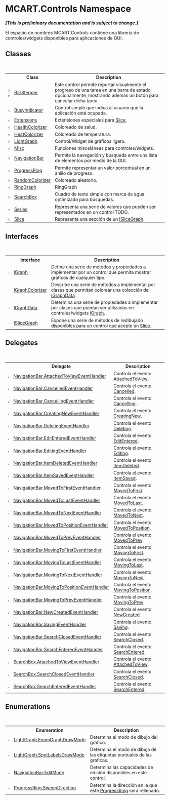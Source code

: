 # MCART.Controls Namespace
 _**\[This is preliminary documentation and is subject to change.\]**_

El espacio de nombres MCART.Controls contiene una librería de controles/widgets disponibles para aplicaciones de GUI.


## Classes
&nbsp;<table><tr><th></th><th>Class</th><th>Description</th></tr><tr><td>![Public class](media/pubclass.gif "Public class")![Code example](media/CodeExample.png "Code example")</td><td><a href="3a9891d5-804f-b575-23ca-58c714163f08">BarStepper</a></td><td>
Este control permite reportar visualmente el progreso de una tarea en una barra de estado; opcionalmente, mostrando además un botón para cancelar dicha tarea.</td></tr><tr><td>![Public class](media/pubclass.gif "Public class")</td><td><a href="15de41d6-b416-ff31-55b6-bcf101bdba2f">BusyIndicator</a></td><td>
Control simple que indica al usuario que la aplicación está ocupada.</td></tr><tr><td>![Public class](media/pubclass.gif "Public class")</td><td><a href="7ff0d8ee-7061-8143-9d7f-dce793d58fcc">Extensions</a></td><td>
Extensiones especiales para <a href="3e9e5a54-7858-7ced-36fe-222892674015">Slice</a>.</td></tr><tr><td>![Public class](media/pubclass.gif "Public class")</td><td><a href="14e777e6-c1f3-734e-8cfe-436c45dfb583">HealthColorizer</a></td><td>
Coloreado de salud.</td></tr><tr><td>![Public class](media/pubclass.gif "Public class")</td><td><a href="c204f342-e0ea-64de-7696-8db83db05a17">HeatColorizer</a></td><td>
Coloreado de temperatura.</td></tr><tr><td>![Public class](media/pubclass.gif "Public class")</td><td><a href="f400f8f7-1065-2800-6141-c19ec74de27c">LightGraph</a></td><td>
Control/Widget de gráficos ligero.</td></tr><tr><td>![Public class](media/pubclass.gif "Public class")</td><td><a href="06206d7c-2869-8a3a-1882-23c69403b55a">Misc</a></td><td>
Funciones misceláneas para controles/widgets.</td></tr><tr><td>![Public class](media/pubclass.gif "Public class")</td><td><a href="f8adee10-4c70-0c35-f2ea-0afdd2e92957">NavigationBar</a></td><td>
Permite la navegación y búsqueda entre una lista de elementos por medio de la GUI.</td></tr><tr><td>![Public class](media/pubclass.gif "Public class")</td><td><a href="479c7f61-4494-3db6-3c8c-d3948d9ce248">ProgressRing</a></td><td>
Permite representar un valor porcentual en un anillo de progreso.</td></tr><tr><td>![Public class](media/pubclass.gif "Public class")</td><td><a href="b9c5a569-bda9-1be7-9705-2f3650cfaa94">RandomColorizer</a></td><td>
Coloreado aleatorio.</td></tr><tr><td>![Public class](media/pubclass.gif "Public class")</td><td><a href="e4fc8893-df93-9e74-ea6c-e6a53821be41">RingGraph</a></td><td>
RingGraph</td></tr><tr><td>![Public class](media/pubclass.gif "Public class")</td><td><a href="21638864-43a2-3a2d-f2c7-4a82a05540ba">SearchBox</a></td><td>
Cuadro de texto simple con marca de agua optimizado para búsquedas.</td></tr><tr><td>![Public class](media/pubclass.gif "Public class")</td><td><a href="97e54d19-9f80-2a2a-c831-d472621c69de">Series</a></td><td>
Representa una serie de valores que pueden ser representados en un control TODO.</td></tr><tr><td>![Public class](media/pubclass.gif "Public class")</td><td><a href="3e9e5a54-7858-7ced-36fe-222892674015">Slice</a></td><td>
Representa una sección de un <a href="1de9a863-a257-9f6b-d833-1fa7d5fae46d">ISliceGraph</a>.</td></tr></table>

## Interfaces
&nbsp;<table><tr><th></th><th>Interface</th><th>Description</th></tr><tr><td>![Public interface](media/pubinterface.gif "Public interface")</td><td><a href="f404b7dc-823a-2f22-0c4b-cf8c732ef3e1">IGraph</a></td><td>
Define una serie de métodos y propiedades a implementar por un control que permita mostrar gráficos de cualquier tipo.</td></tr><tr><td>![Public interface](media/pubinterface.gif "Public interface")</td><td><a href="bae77a51-19e2-3ee3-611d-978e726bd6dd">IGraphColorizer</a></td><td>
Describe una serie de métodos a implementar por clases que permitan colorear una colección de <a href="7ec59514-b97b-a3d3-7687-43e1d30c56de">IGraphData</a>.</td></tr><tr><td>![Public interface](media/pubinterface.gif "Public interface")</td><td><a href="7ec59514-b97b-a3d3-7687-43e1d30c56de">IGraphData</a></td><td>
Determina una serie de propiedades a implementar por clases que puedan ser utilizadas en controles/widgets <a href="f404b7dc-823a-2f22-0c4b-cf8c732ef3e1">IGraph</a>.</td></tr><tr><td>![Public interface](media/pubinterface.gif "Public interface")</td><td><a href="1de9a863-a257-9f6b-d833-1fa7d5fae46d">ISliceGraph</a></td><td>
Expone una serie de métodos de redibujado disponibles para un control que acepte un <a href="3e9e5a54-7858-7ced-36fe-222892674015">Slice</a>.</td></tr></table>

## Delegates
&nbsp;<table><tr><th></th><th>Delegate</th><th>Description</th></tr><tr><td>![Public delegate](media/pubdelegate.gif "Public delegate")</td><td><a href="ec2f0dde-ce58-76d2-2da3-8dcb383cc336">NavigationBar.AttachedToViewEventHandler</a></td><td>
Controla el evento <a href="09f28333-4675-911a-2317-997d0fee2fbd">AttachedToView</a>.</td></tr><tr><td>![Public delegate](media/pubdelegate.gif "Public delegate")</td><td><a href="d56c0338-3194-ab24-2f9b-2ec50d7933fb">NavigationBar.CancelledEventHandler</a></td><td>
Controla el evento <a href="89e26938-02e9-93cb-cc06-ba364eb1f46f">Cancelled</a>.</td></tr><tr><td>![Public delegate](media/pubdelegate.gif "Public delegate")</td><td><a href="9f15de40-93f1-c39c-2b58-8de7a88f53a4">NavigationBar.CancellingEventHandler</a></td><td>
Controla el evento <a href="a5df807a-906f-a40b-f77c-d31fa70b13dd">Cancelling</a>.</td></tr><tr><td>![Public delegate](media/pubdelegate.gif "Public delegate")</td><td><a href="0cf76ac3-3f11-0236-b9a9-6c25915251ef">NavigationBar.CreatingNewEventHandler</a></td><td>
Controla el evento <a href="7d8f1ada-5999-fa66-59f6-c44af424e1ad">CreatingNew</a>.</td></tr><tr><td>![Public delegate](media/pubdelegate.gif "Public delegate")</td><td><a href="69e372f0-4726-acd0-22c1-c982ddbd321f">NavigationBar.DeletingEventHandler</a></td><td>
Controla el evento <a href="0304dd9a-caa0-4bd8-3624-5f11df1546f1">Deleting</a>.</td></tr><tr><td>![Public delegate](media/pubdelegate.gif "Public delegate")</td><td><a href="682a28b0-ee8a-f639-b57c-d065cc74d3d5">NavigationBar.EditEnteredEventHandler</a></td><td>
Controla el evento <a href="cda2ed67-ec11-56e4-b573-ef841bfab66f">EditEntered</a>.</td></tr><tr><td>![Public delegate](media/pubdelegate.gif "Public delegate")</td><td><a href="da59d888-814a-3de4-b2e0-edcd745e93b4">NavigationBar.EditingEventHandler</a></td><td>
Controla el evento <a href="e2081799-59b7-6238-ee93-fb054ac5c7a7">Editing</a>.</td></tr><tr><td>![Public delegate](media/pubdelegate.gif "Public delegate")</td><td><a href="fa460194-2c10-97e1-5dd6-6d5f94abd8b2">NavigationBar.ItemDeletedEventHandler</a></td><td>
Controla el evento <a href="f89fe773-8e0a-fa64-233f-509e78d05114">ItemDeleted</a>.</td></tr><tr><td>![Public delegate](media/pubdelegate.gif "Public delegate")</td><td><a href="13153a87-d96f-3290-b2ae-ecadf9ab9ff3">NavigationBar.ItemSavedEventHandler</a></td><td>
Controla el evento <a href="5bd385d7-e08f-871f-32ab-fd3f11569f15">ItemSaved</a>.</td></tr><tr><td>![Public delegate](media/pubdelegate.gif "Public delegate")</td><td><a href="297827ac-b98c-8d0f-7f75-1dd853fa5d16">NavigationBar.MovedToFirstEventHandler</a></td><td>
Controla el evento <a href="57acfbbf-9344-fc27-53ee-e71e1f2a6212">MovedToFirst</a>.</td></tr><tr><td>![Public delegate](media/pubdelegate.gif "Public delegate")</td><td><a href="541eae3a-696a-b60c-1849-9c28e02ebcaf">NavigationBar.MovedToLastEventHandler</a></td><td>
Controla el evento <a href="c7d1780b-84e4-288a-79d4-2549cd0c602f">MovedToLast</a>.</td></tr><tr><td>![Public delegate](media/pubdelegate.gif "Public delegate")</td><td><a href="535dabf9-6c3e-9a8b-e9bd-80444694ce5e">NavigationBar.MovedToNextEventHandler</a></td><td>
Controla el evento <a href="f22e9f1c-1527-07ab-5f05-a59b1a27958d">MovedToNext</a>.</td></tr><tr><td>![Public delegate](media/pubdelegate.gif "Public delegate")</td><td><a href="02add7c1-d210-862d-3348-dda2200a4463">NavigationBar.MovedToPositionEventHandler</a></td><td>
Controla el evento <a href="6c3e5906-2cac-0c0e-c8dc-e67a519bc07c">MovedToPosition</a>.</td></tr><tr><td>![Public delegate](media/pubdelegate.gif "Public delegate")</td><td><a href="26aadb48-8e24-8844-1314-29709605a238">NavigationBar.MovedToPrevEventHandler</a></td><td>
Controla el evento <a href="ebc5e49e-ae14-b19c-87ed-64bf2790094f">MovedToPrev</a>.</td></tr><tr><td>![Public delegate](media/pubdelegate.gif "Public delegate")</td><td><a href="4e9d2438-159b-a3af-5267-08161f40e524">NavigationBar.MovingToFirstEventHandler</a></td><td>
Controla el evento <a href="ad06b5c4-1c3e-3357-9d57-f9e0a6d48764">MovingToFirst</a>.</td></tr><tr><td>![Public delegate](media/pubdelegate.gif "Public delegate")</td><td><a href="e67fb8e0-1895-40c7-e344-927b53cff9bf">NavigationBar.MovingToLastEventHandler</a></td><td>
Controla el evento <a href="7928a85d-acf2-7c30-9693-b3a37694776e">MovingToLast</a>.</td></tr><tr><td>![Public delegate](media/pubdelegate.gif "Public delegate")</td><td><a href="63264e59-3b6f-f52b-de03-37444c448546">NavigationBar.MovingToNextEventHandler</a></td><td>
Controla el evento <a href="76780e6e-e0db-138d-e370-cd8f39b1582d">MovingToNext</a>.</td></tr><tr><td>![Public delegate](media/pubdelegate.gif "Public delegate")</td><td><a href="fea64473-2e4e-0feb-2d1b-bc5140b5565f">NavigationBar.MovingToPositionEventHandler</a></td><td>
Controla el evento <a href="f4f0e67f-84a1-e3dd-8523-4fc19f55acfd">MovingToPosition</a>.</td></tr><tr><td>![Public delegate](media/pubdelegate.gif "Public delegate")</td><td><a href="d0c480c9-07ca-a36e-5682-d44746694061">NavigationBar.MovingToPrevEventHandler</a></td><td>
Controla el evento <a href="d7a0b385-cfec-f240-86ef-77633e671d01">MovingToPrev</a>.</td></tr><tr><td>![Public delegate](media/pubdelegate.gif "Public delegate")</td><td><a href="795509f7-3cd0-cbeb-ff05-def5443cd040">NavigationBar.NewCreatedEventHandler</a></td><td>
Controla el evento <a href="f78e161d-4f46-5ba3-4675-a39b8fba0168">NewCreated</a>.</td></tr><tr><td>![Public delegate](media/pubdelegate.gif "Public delegate")</td><td><a href="9ad69d34-a71f-9668-7f95-a8dda76021e6">NavigationBar.SavingEventHandler</a></td><td>
Controla el evento <a href="54969c9e-d9ef-8136-271b-0fc98ac8552d">Saving</a>.</td></tr><tr><td>![Public delegate](media/pubdelegate.gif "Public delegate")</td><td><a href="823f915a-aa73-eb6e-d10c-81dd1a9316ce">NavigationBar.SearchClosedEventHandler</a></td><td>
Controla el evento <a href="ec7c6537-7fc7-0f3b-8c7b-a951d20dc781">SearchClosed</a>.</td></tr><tr><td>![Public delegate](media/pubdelegate.gif "Public delegate")</td><td><a href="42b815c8-8093-2f26-86ca-01256403f998">NavigationBar.SearchEnteredEventHandler</a></td><td>
Controla el evento <a href="1677ac56-2519-42dc-2495-332fcd8881f1">SearchEntered</a>.</td></tr><tr><td>![Public delegate](media/pubdelegate.gif "Public delegate")</td><td><a href="932dad10-97c4-ab14-72f2-51e0e66c86b0">SearchBox.AttachedToViewEventHandler</a></td><td>
Controla el evento <a href="c18bc625-ff3e-b546-4366-0278d931f8b2">AttachedToView</a>.</td></tr><tr><td>![Public delegate](media/pubdelegate.gif "Public delegate")</td><td><a href="1ab65cb8-e588-b5ef-9024-a1d5cca73108">SearchBox.SearchClosedEventHandler</a></td><td>
Controla el evento <a href="4eb2a132-d9d3-c8e8-ad7f-9c49fa3e5b0a">SearchClosed</a>.</td></tr><tr><td>![Public delegate](media/pubdelegate.gif "Public delegate")</td><td><a href="ca23dfd3-58ab-8e8a-6ddf-6964cb160023">SearchBox.SearchEnteredEventHandler</a></td><td>
Controla el evento <a href="db7b0c88-727c-3049-31aa-b36ff8bfa370">SearchEntered</a>.</td></tr></table>

## Enumerations
&nbsp;<table><tr><th></th><th>Enumeration</th><th>Description</th></tr><tr><td>![Public enumeration](media/pubenumeration.gif "Public enumeration")</td><td><a href="c26ff3df-de14-39ea-f05e-53504830cd22">LightGraph.EnumGraphDrawMode</a></td><td>
Determina el modo de dibujo del gráfico.</td></tr><tr><td>![Public enumeration](media/pubenumeration.gif "Public enumeration")</td><td><a href="e0c89656-ee6c-4e45-3170-9c71ba384cd7">LightGraph.SpotLabelsDrawMode</a></td><td>
Determina el modo de dibujo de las etiquetas puntuales de las gráficas.</td></tr><tr><td>![Public enumeration](media/pubenumeration.gif "Public enumeration")</td><td><a href="bf42695e-993e-6496-064e-742dc62dc11f">NavigationBar.EditMode</a></td><td>
Determina las capacidades de edición disponibles en este control.</td></tr><tr><td>![Public enumeration](media/pubenumeration.gif "Public enumeration")</td><td><a href="08935bae-1481-58cd-1dbb-a3d2e6c485d2">ProgressRing.SweepDirection</a></td><td>
Determina la dirección en la que este <a href="479c7f61-4494-3db6-3c8c-d3948d9ce248">ProgressRing</a> será rellenado.</td></tr></table>&nbsp;
